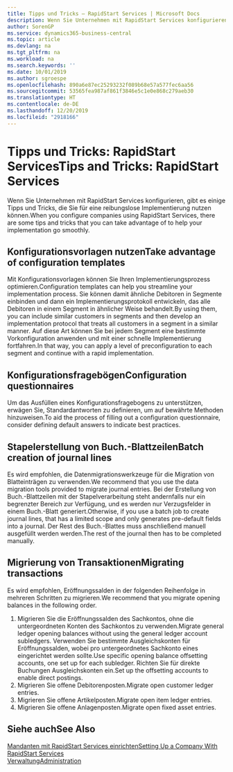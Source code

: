 ```yaml
---
title: Tipps und Tricks – RapidStart Services | Microsoft Docs
description: Wenn Sie Unternehmen mit RapidStart Services konfigurieren, gibt es einige Tipps und Tricks, die Sie für eine reibungslose Implementierung nutzen können.
author: SorenGP
ms.service: dynamics365-business-central
ms.topic: article
ms.devlang: na
ms.tgt_pltfrm: na
ms.workload: na
ms.search.keywords: ''
ms.date: 10/01/2019
ms.author: sgroespe
ms.openlocfilehash: 890a6e87ec25293232f089b68e57a577fec6aa56
ms.sourcegitcommit: 53565fea987af861f3846e5c1e0e868c279aeb30
ms.translationtype: HT
ms.contentlocale: de-DE
ms.lasthandoff: 12/20/2019
ms.locfileid: "2918166"
---
```

# <a name="tips-and-tricks-rapidstart-services"></a><span data-ttu-id="71649-103">Tipps und Tricks: RapidStart Services</span><span class="sxs-lookup"><span data-stu-id="71649-103">Tips and Tricks: RapidStart Services</span></span>
<span data-ttu-id="71649-104">Wenn Sie Unternehmen mit RapidStart Services konfigurieren, gibt es einige Tipps und Tricks, die Sie für eine reibungslose Implementierung nutzen können.</span><span class="sxs-lookup"><span data-stu-id="71649-104">When you configure companies using RapidStart Services, there are some tips and tricks that you can take advantage of to help your implementation go smoothly.</span></span>  

## <a name="take-advantage-of-configuration-templates"></a><span data-ttu-id="71649-105">Konfigurationsvorlagen nutzen</span><span class="sxs-lookup"><span data-stu-id="71649-105">Take advantage of configuration templates</span></span>  
<span data-ttu-id="71649-106">Mit Konfigurationsvorlagen können Sie Ihren Implementierungsprozess optimieren.</span><span class="sxs-lookup"><span data-stu-id="71649-106">Configuration templates can help you streamline your implementation process.</span></span> <span data-ttu-id="71649-107">Sie können damit ähnliche Debitoren in Segmente einbinden und dann ein Implementierungsprotokoll entwickeln, das alle Debitoren in einem Segment in ähnlicher Weise behandelt.</span><span class="sxs-lookup"><span data-stu-id="71649-107">By using them, you can include similar customers in segments and then develop an implementation protocol that treats all customers in a segment in a similar manner.</span></span> <span data-ttu-id="71649-108">Auf diese Art können Sie bei jedem Segment eine bestimmte Vorkonfiguration anwenden und mit einer schnelle Implementierung fortfahren.</span><span class="sxs-lookup"><span data-stu-id="71649-108">In that way, you can apply a level of preconfiguration to each segment and continue with a rapid implementation.</span></span>  

## <a name="configuration-questionnaires"></a><span data-ttu-id="71649-109">Konfigurationsfragebögen</span><span class="sxs-lookup"><span data-stu-id="71649-109">Configuration questionnaires</span></span>  
<span data-ttu-id="71649-110">Um das Ausfüllen eines Konfigurationsfragebogens zu unterstützen, erwägen Sie, Standardantworten zu definieren, um auf bewährte Methoden hinzuweisen.</span><span class="sxs-lookup"><span data-stu-id="71649-110">To aid the process of filling out a configuration questionnaire, consider defining default answers to indicate best practices.</span></span>  

## <a name="batch-creation-of-journal-lines"></a><span data-ttu-id="71649-111">Stapelerstellung von Buch.-Blattzeilen</span><span class="sxs-lookup"><span data-stu-id="71649-111">Batch creation of journal lines</span></span>  
<span data-ttu-id="71649-112">Es wird empfohlen, die Datenmigrationswerkzeuge für die Migration von Blatteinträgen zu verwenden.</span><span class="sxs-lookup"><span data-stu-id="71649-112">We recommend that you use the data migration tools provided to migrate journal entries.</span></span> <span data-ttu-id="71649-113">Bei der Erstellung von Buch.-Blattzeilen mit der Stapelverarbeitung steht andernfalls nur ein begrenzter Bereich zur Verfügung, und es werden nur Verzugsfelder in einem Buch.-Blatt generiert.</span><span class="sxs-lookup"><span data-stu-id="71649-113">Otherwise, if you use a batch job to create journal lines, that has a limited scope and only generates pre-default fields into a journal.</span></span> <span data-ttu-id="71649-114">Der Rest des Buch.-Blattes muss anschließend manuell ausgefüllt werden werden.</span><span class="sxs-lookup"><span data-stu-id="71649-114">The rest of the journal then has to be completed manually.</span></span>  

## <a name="migrating-transactions"></a><span data-ttu-id="71649-115">Migrierung von Transaktionen</span><span class="sxs-lookup"><span data-stu-id="71649-115">Migrating transactions</span></span>  
<span data-ttu-id="71649-116">Es wird empfohlen, Eröffnungssalden in der folgenden Reihenfolge in mehreren Schritten zu migrieren.</span><span class="sxs-lookup"><span data-stu-id="71649-116">We recommend that you migrate opening balances in the following order.</span></span> <!--Be aware that you cannot insert ledger entries directly. Instead you must use journals to post the journal lines--> 

1.  <span data-ttu-id="71649-117">Migrieren Sie die Eröffnungssalden des Sachkontos, ohne die untergeordneten Konten des Sachkontos zu verwenden.</span><span class="sxs-lookup"><span data-stu-id="71649-117">Migrate general ledger opening balances without using the general ledger account subledgers.</span></span> <span data-ttu-id="71649-118">Verwenden Sie bestimmte Ausgleichskonten für Eröffnungssalden, wobei pro untergeordnetes Sachkonto eines eingerichtet werden sollte.</span><span class="sxs-lookup"><span data-stu-id="71649-118">Use specific opening balance offsetting accounts, one set up for each subledger.</span></span> <span data-ttu-id="71649-119">Richten Sie für direkte Buchungen Ausgleichskonten ein.</span><span class="sxs-lookup"><span data-stu-id="71649-119">Set up the offsetting accounts to enable direct postings.</span></span>  
2.  <span data-ttu-id="71649-120">Migrieren Sie offene Debitorenposten.</span><span class="sxs-lookup"><span data-stu-id="71649-120">Migrate open customer ledger entries.</span></span>  <!--work on these-->
3.  <span data-ttu-id="71649-121">Migrieren Sie offene Artikelposten.</span><span class="sxs-lookup"><span data-stu-id="71649-121">Migrate open item ledger entries.</span></span>  
4.  <span data-ttu-id="71649-122">Migrieren Sie offene Anlagenposten.</span><span class="sxs-lookup"><span data-stu-id="71649-122">Migrate open fixed asset entries.</span></span>  

## <a name="see-also"></a><span data-ttu-id="71649-123">Siehe auch</span><span class="sxs-lookup"><span data-stu-id="71649-123">See Also</span></span>  
[<span data-ttu-id="71649-124">Mandanten mit RapidStart Services einrichten</span><span class="sxs-lookup"><span data-stu-id="71649-124">Setting Up a Company With RapidStart Services</span></span>](admin-set-up-a-company-with-rapidstart.md)  
[<span data-ttu-id="71649-125">Verwaltung</span><span class="sxs-lookup"><span data-stu-id="71649-125">Administration</span></span>](admin-setup-and-administration.md)
